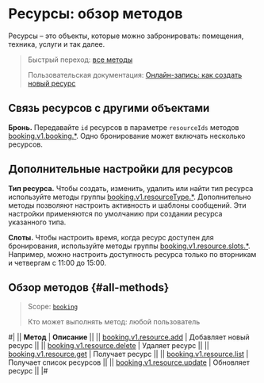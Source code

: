 # Ресурсы: обзор методов

Ресурсы – это объекты, которые можно забронировать: помещения, техника, услуги и так далее.

> Быстрый переход: [все методы](#all-methods) 
> 
> Пользовательская документация: [Онлайн-запись: как создать новый ресурс](https://helpdesk.bitrix24.ru/open/23661822/)

## Связь ресурсов  с другими объектами

**Бронь.** Передавайте `id` ресурсов в параметре `resourceIds` методов [booking.v1.booking.*](../booking/index.md). Одно бронирование может включать несколько ресурсов.

## Дополнительные настройки для ресурсов

**Тип ресурса.** Чтобы создать, изменить, удалить или найти тип ресурса используйте методы группы [booking.v1.resourceType.*](./resource-type/index.md). Дополнительно методы позволяют настроить активность и шаблоны сообщений. Эти настройки применяются по умолчанию при создании ресурса указанного типа.

**Слоты.** Чтобы настроить время, когда ресурс доступен для бронирования, используйте методы группы [booking.v1.resource.slots.*](./slots/index.md). Например, можно настроить доступность ресурса только по вторникам и четвергам с 11:00 до 15:00.

## Обзор методов {#all-methods}

> Scope: [`booking`](../../scopes/permissions.md)
>
> Кто может выполнять метод: любой пользователь

#|
|| **Метод** | **Описание** ||
|| [booking.v1.resource.add](./booking-v1-resource-add.md) | Добавляет новый ресурс ||
|| [booking.v1.resource.delete](./booking-v1-resource-delete.md) | Удаляет ресурс ||
|| [booking.v1.resource.get](./booking-v1-resource-get.md) | Получает ресурс ||
|| [booking.v1.resource.list](./booking-v1-resource-list.md) | Получает список ресурсов ||
|| [booking.v1.resource.update](./booking-v1-resource-update.md) | Обновляет ресурс ||
|#
